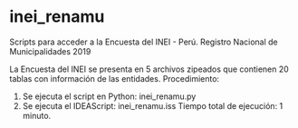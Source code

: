 # inei_renamu
Scripts para acceder a la Encuesta del INEI - Perú. Registro Nacional de Municipalidades 2019

La Encuesta del INEI se presenta en 5 archivos zipeados que contienen 20 tablas con información de las entidades.
Procedimiento:
1. Se ejecuta el script en Python: inei_renamu.py
2. Se ejecuta el IDEAScript: inei_renamu.iss
Tiempo total de ejecución: 1 minuto.
